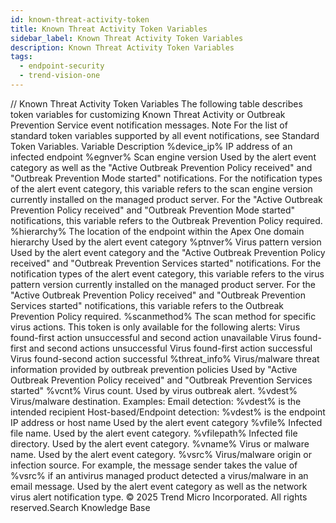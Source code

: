 ```yaml
---
id: known-threat-activity-token
title: Known Threat Activity Token Variables
sidebar_label: Known Threat Activity Token Variables
description: Known Threat Activity Token Variables
tags:
  - endpoint-security
  - trend-vision-one
---
```


/*<![CDATA[*/ $('#title').html($('meta[name=map-description]').attr('content')); /*]]>*/ Known Threat Activity Token Variables The following table describes token variables for customizing Known Threat Activity or Outbreak Prevention Service event notification messages. Note For the list of standard token variables supported by all event notifications, see Standard Token Variables. Variable Description %device_ip% IP address of an infected endpoint %egnver% Scan engine version Used by the alert event category as well as the "Active Outbreak Prevention Policy received" and "Outbreak Prevention Mode started" notifications. For the notification types of the alert event category, this variable refers to the scan engine version currently installed on the managed product server. For the "Active Outbreak Prevention Policy received" and "Outbreak Prevention Mode started" notifications, this variable refers to the Outbreak Prevention Policy required. %hierarchy% The location of the endpoint within the Apex One domain hierarchy Used by the alert event category %ptnver% Virus pattern version Used by the alert event category and the "Active Outbreak Prevention Policy received" and "Outbreak Prevention Services started" notifications. For the notification types of the alert event category, this variable refers to the virus pattern version currently installed on the managed product server. For the "Active Outbreak Prevention Policy received" and "Outbreak Prevention Services started" notifications, this variable refers to the Outbreak Prevention Policy required. %scanmethod% The scan method for specific virus actions. This token is only available for the following alerts: Virus found-first action unsuccessful and second action unavailable Virus found-first and second actions unsuccessful Virus found-first action successful Virus found-second action successful %threat_info% Virus/malware threat information provided by outbreak prevention policies Used by "Active Outbreak Prevention Policy received" and "Outbreak Prevention Services started" %vcnt% Virus count. Used by virus outbreak alert. %vdest% Virus/malware destination. Examples: Email detection: %vdest% is the intended recipient Host-based/Endpoint detection: %vdest% is the endpoint IP address or host name Used by the alert event category %vfile% Infected file name. Used by the alert event category. %vfilepath% Infected file directory. Used by the alert event category. %vname% Virus or malware name. Used by the alert event category. %vsrc% Virus/malware origin or infection source. For example, the message sender takes the value of %vsrc% if an antivirus managed product detected a virus/malware in an email message. Used by the alert event category as well as the network virus alert notification type. © 2025 Trend Micro Incorporated. All rights reserved.Search Knowledge Base